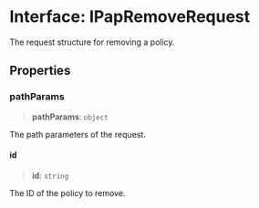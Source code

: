 # Interface: IPapRemoveRequest

The request structure for removing a policy.

## Properties

### pathParams

> **pathParams**: `object`

The path parameters of the request.

#### id

> **id**: `string`

The ID of the policy to remove.
